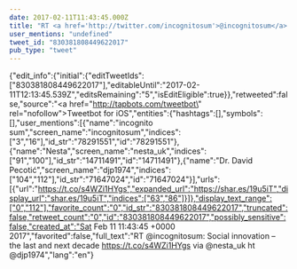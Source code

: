 ```yaml
---
date: 2017-02-11T11:43:45.000Z
title: "RT <a href='http://twitter.com/incognitosum'>@incognitosum</a>: Social innovation – the last and next decade https://t.co/s4WZi1HYgs via <a href='http://twitter.com/nesta_uk'>@nesta_uk</a> ht <a href='http://twitter.com/djp1974'>@djp1974</a>″"
user_mentions: "undefined"
tweet_id: "830381808449622017"
pub_type: "tweet"
---
```

{"edit_info":{"initial":{"editTweetIds":["830381808449622017"],"editableUntil":"2017-02-11T12:13:45.539Z","editsRemaining":"5","isEditEligible":true}},"retweeted":false,"source":"<a href=\"http://tapbots.com/tweetbot\" rel=\"nofollow\">Tweetbot for iΟS</a>","entities":{"hashtags":[],"symbols":[],"user_mentions":[{"name":"incognito sum","screen_name":"incognitosum","indices":["3","16"],"id_str":"78291551","id":"78291551"},{"name":"Nesta","screen_name":"nesta_uk","indices":["91","100"],"id_str":"14711491","id":"14711491"},{"name":"Dr. David Pecotić","screen_name":"djp1974","indices":["104","112"],"id_str":"71647024","id":"71647024"}],"urls":[{"url":"https://t.co/s4WZi1HYgs","expanded_url":"https://shar.es/19u5iT","display_url":"shar.es/19u5iT","indices":["63","86"]}]},"display_text_range":["0","112"],"favorite_count":"0","id_str":"830381808449622017","truncated":false,"retweet_count":"0","id":"830381808449622017","possibly_sensitive":false,"created_at":"Sat Feb 11 11:43:45 +0000 2017","favorited":false,"full_text":"RT @incognitosum: Social innovation – the last and next decade https://t.co/s4WZi1HYgs via @nesta_uk ht @djp1974","lang":"en"}
